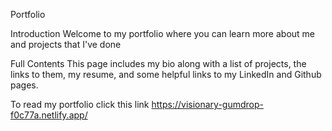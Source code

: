Portfolio

Introduction
Welcome to my portfolio where you can learn more about me and projects that I've done

Full Contents
This page includes my bio along with a list of projects, the links to them, my resume, and some helpful links to my LinkedIn and Github pages.

To read my portfolio click this link
https://visionary-gumdrop-f0c77a.netlify.app/